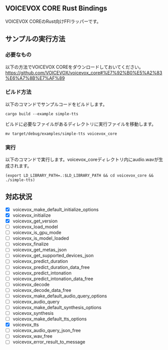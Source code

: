 ## VOICEVOX CORE Rust Bindings

VOICEVOX COREのRust向けFFIラッパーです。

## サンプルの実行方法

### 必要なもの

以下の方法でVOICEVOX COREをダウンロードしておいてください。
https://github.com/VOICEVOX/voicevox_core#%E7%92%B0%E5%A2%83%E6%A7%8B%E7%AF%89

### ビルド方法

以下のコマンドでサンプルコードをビルドします。
```
cargo build --example simple-tts
```

ビルドに必要なファイルがあるディレクトリに実行ファイルを移動します。
```
mv target/debug/examples/simple-tts voicevox_core
```

### 実行

以下のコマンドで実行します。voicevox_coreディレクトリ内にaudio.wavが生成されます。
```
(export LD_LIBRARY_PATH=.:$LD_LIBRARY_PATH && cd voicevox_core && ./simple-tts)
```


## 対応状況

 - [x] voicevox_make_default_initialize_options
 - [x] voicevox_initialize
 - [x] voicevox_get_version
 - [ ] voicevox_load_model
 - [ ] voicevox_is_gpu_mode
 - [ ] voicevox_is_model_loaded
 - [ ] voicevox_finalize
 - [ ] voicevox_get_metas_json
 - [ ] voicevox_get_supported_devices_json
 - [ ] voicevox_predict_duration
 - [ ] voicevox_predict_duration_data_free
 - [ ] voicevox_predict_intonation
 - [ ] voicevox_predict_intonation_data_free
 - [ ] voicevox_decode
 - [ ] voicevox_decode_data_free
 - [ ] voicevox_make_default_audio_query_options
 - [ ] voicevox_audio_query
 - [ ] voicevox_make_default_synthesis_options
 - [ ] voicevox_synthesis
 - [ ] voicevox_make_default_tts_options
 - [x] voicevox_tts
 - [ ] voicevox_audio_query_json_free
 - [ ] voicevox_wav_free
 - [ ] voicevox_error_result_to_message
